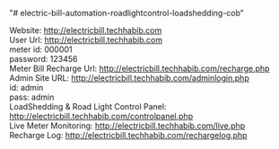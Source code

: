 "# electric-bill-automation-roadlightcontrol-loadshedding-cob" 

Website: http://electricbill.techhabib.com<br>
User Url: http://electricbill.techhabib.com<br>
        meter id: 000001<br>
        password: 123456<br>
        Meter Bill Recharge Url: http://electricbill.techhabib.com/recharge.php<br>
Admin Site URL: http://electricbill.techhabib.com/adminlogin.php<br>
         id: admin<br>
         pass: admin<br>
         LoadShedding & Road Light Control Panel: http://electricbill.techhabib.com/controlpanel.php<br>
         Live Meter Monitoring: http://electricbill.techhabib.com/live.php<br>
         Recharge Log: http://electricbill.techhabib.com/rechargelog.php<br>
         

